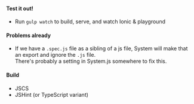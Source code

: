 
#### Test it out!

- Run `gulp watch` to build, serve, and watch Ionic & playground

#### Problems already

- If we have a `.spec.js` file as a sibling of a js file, 
  System will make that an export and ignore the `.js` file.  
  There's probably a setting in System.js somewhere to fix this.

#### Build

- JSCS
- JSHint (or TypeScript variant)
